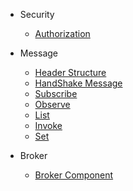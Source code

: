 * Security
  * [Authorization](Authorization)

* Message
  * [Header Structure](Header-Structure)
  * [HandShake Message](Handshake-Message)
  * [Subscribe](Subscribe)
  * [Observe](Method-Observe)
  * [List](Method-List)
  * [Invoke](Method-Invoke)
  * [Set](Method-Set)

* Broker 
  * [Broker Component](Broker-Component)



